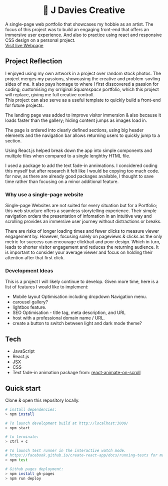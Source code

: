 <h1 align="center">🎨 J Davies Creative</h1>

A single-page web portfolio that showcases my hobbie as an artist. The focus of this project was to build an engaging front-end that offers an immersive user experience. And also to practice using react and responsive CSS design on a personal project.  
[Visit live Webpage](https://joshdavies.github.io/jdaviescreative/)  

## Project Reflection
I enjoyed using my own artwork in a project over random stock photos. The project merges my passions, showcasing the creative and problem-sovling sides of me. It also pays homage to where I first disscovered a passion for coding; customising my orriginal *Squarespace* portfolio, which this project will replace, giving me full creative controll.  
This project can also serve as a useful template to quickly build a front-end for future projects.

The landing page was added to improve visitor immersion & also because it loads faster than the gallery; hiding content jumps as images load in.

The page is ordered into clearly defined sections, using big header elements and the navigation bar allows returning users to quickly jump to a section.

Using React.js helped break down the app into simple components and multiple files when compared to a single lenghthy HTML file.

I used a package to add the text fade-in annimations. I concidered coding this myself but after research it felt like I would be copying too much code. for now, as there are already good packages available, I thought to save time rather than focusing on a minor additional feature.

### Why use a single-page website
Single-page Websites are not suited for every situation but for a Portfolio; this web structure offers a seamless storytelling experience. Their simple navigation orders the presentation of infomation in an intuitive way and scrolling provides an immersive user journey without distractions or breaks.
  
There are risks of longer loading times and fewer clicks to measure viewer engagement by. However, focusing solely on pageviews & clicks as the only metric for success can encourage clickbait and poor design. Which in turn, leads to shorter visitor engagement and reduces the returning audience. It is important to consider your average viewer and focus on holding their attention after that first click.

### Development Ideas
This is a project I will likely continue to develop. Given more time, here is a list of features I would like to implement:  
- Mobile layout Optimisation including dropdown Navigation menu.
- carousel gallery?
- lightbox feature.
- SEO Optimisation - title tag, meta description, and URL  
- host with a professional domain name / URL.  
- create a button to switch between light and dark mode theme?

## Tech
- JavaScript
- React.js
- JSX
- CSS
- Text fade-in animation package from: [react-animate-on-scroll](https://www.npmjs.com/package/react-animate-on-scroll)  

## Quick start
Clone & open this repository locally.

```bash
# install dependencies:
> npm install

# To launch development build at http://localhost:3000/
> npm start

# to terminate:
> ctrl + c

# To launch test runner in the interactive watch mode.  
# https://facebook.github.io/create-react-app/docs/running-tests for more information.
> npm test

# Github pages deployment:
> npm install gh-pages
> npm run deploy
```
